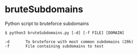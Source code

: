# bruteSubdomains
Python script to bruteforce subdomains

    $ python3 bruteSubdomains.py [-d] [-f FILE] [DOMAIN]
    
    -d       To bruteforce with most common subdomains (20k)
    -f       File containing subdomains to test
